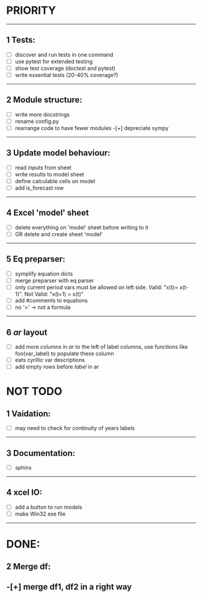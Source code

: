 # PRIORITY
-----------------------
## 1 Tests:
-[ ] discover and run tests in one command
-[ ] use pytest for extended testing
-[ ] show test coverage (doctest and pytest)
-[ ] write essential tests (20-40% coverage?)
-----------------------
## 2 Module structure:
-[ ] write more docstrings
-[ ] rename config.py
-[ ] rearrange code to have fewer modules
-[+] depreciate sympy
-----------------------
## 3 Update model behaviour:
-[ ] read inputs from sheet
-[ ] write results to model sheet
-[ ] define calculable cells on model
-[ ] add is_forecast row
-----------------------
## 4 Excel 'model' sheet
- [ ] delete everything on 'model' sheet before writing to it 
- [ ] OR delete and create sheet 'model'
-----------------------
## 5 Eq preparser:
-[ ] symplify equation dicts
-[ ] merge preparser with eq parser
-[ ] only current period vars must be allowed on left side. Valid: "x(t)= x(t-1)". Not Valid: "x(t+1) = x(t)"
-[ ] add #comments to equations 
-[ ] no '=' -> not a formula
-----------------------
## 6 *ar* layout
-[ ] add more columns in *ar* to the left of label columns, use functions like 
    foo(var_label) to populate these column
-[ ] eats cyrillic var descriptions
-[ ] add empty rows before *label* in ar

# NOT TODO
## 1 Vaidation:
-[ ] may need to check for continuity of years labels
-----------------------
## 3 Documentation:
-[ ] sphinx
-----------------------
## 4 xcel IO:
- [ ] add a button to run models 
- [ ] make Win32 exe file
-----------------------

# DONE:
## 2 Merge df:
-[+] merge df1, df2 in a right way
-----------------------
